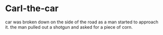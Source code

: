 # Carl-the-car
car was broken down on the side of the road as a man started to approach it. the man pulled out a shotgun and asked for a piece of corn. 
